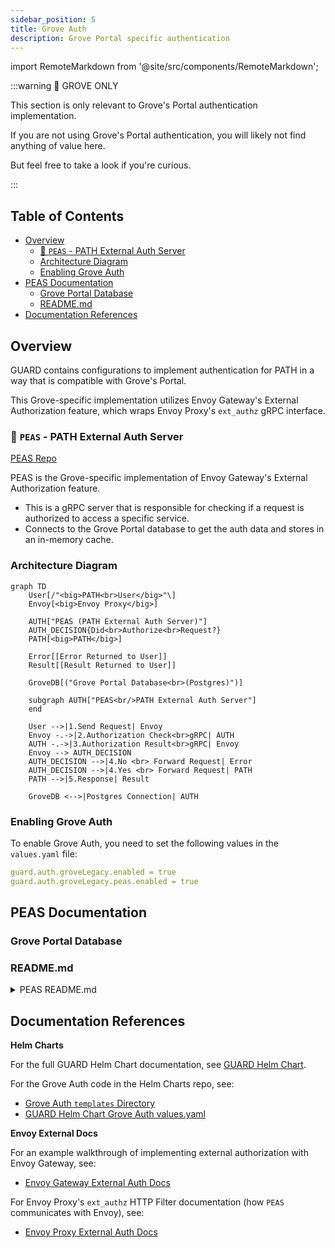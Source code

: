 ```yaml
---
sidebar_position: 5
title: Grove Auth
description: Grove Portal specific authentication
---
```


import RemoteMarkdown from '@site/src/components/RemoteMarkdown';

:::warning 🌿 GROVE ONLY

This section is only relevant to Grove's Portal authentication implementation.

If you are not using Grove's Portal authentication, you will likely not find anything of value here.

But feel free to take a look if you're curious.

:::

## Table of Contents <!-- omit in toc -->

- [Overview](#overview)
  - [🫛 `PEAS` - PATH External Auth Server](#-peas---path-external-auth-server)
  - [Architecture Diagram](#architecture-diagram)
  - [Enabling Grove Auth](#enabling-grove-auth)
- [PEAS Documentation](#peas-documentation)
  - [Grove Portal Database](#grove-portal-database)
  - [README.md](#readmemd)
- [Documentation References](#documentation-references)

## Overview

GUARD contains configurations to implement authentication for PATH in a way that is compatible with Grove's Portal.

This Grove-specific implementation utilizes Envoy Gateway's External Authorization feature, which wraps Envoy Proxy's `ext_authz` gRPC interface.

### 🫛 `PEAS` - PATH External Auth Server

[PEAS Repo](https://github.com/buildwithgrove/path-external-auth-server)

PEAS is the Grove-specific implementation of Envoy Gateway's External Authorization feature.

- This is a gRPC server that is responsible for checking if a request is authorized to access a specific service.
- Connects to the Grove Portal database to get the auth data and stores in an in-memory cache.

### Architecture Diagram

```mermaid
graph TD
    User[/"<big>PATH<br>User</big>"\]
    Envoy[<big>Envoy Proxy</big>]

    AUTH["PEAS (PATH External Auth Server)"]
    AUTH_DECISION{Did<br>Authorize<br>Request?}
    PATH[<big>PATH</big>]

    Error[[Error Returned to User]]
    Result[[Result Returned to User]]

    GroveDB[("Grove Portal Database<br>(Postgres)")]

    subgraph AUTH["PEAS<br/>PATH External Auth Server"]
    end

    User -->|1.Send Request| Envoy
    Envoy -.->|2.Authorization Check<br>gRPC| AUTH
    AUTH -.->|3.Authorization Result<br>gRPC| Envoy
    Envoy --> AUTH_DECISION
    AUTH_DECISION -->|4.No <br> Forward Request| Error
    AUTH_DECISION -->|4.Yes <br> Forward Request| PATH
    PATH -->|5.Response| Result

    GroveDB <-->|Postgres Connection| AUTH
```

### Enabling Grove Auth

To enable Grove Auth, you need to set the following values in the `values.yaml` file:

```yaml
guard.auth.groveLegacy.enabled = true
guard.auth.groveLegacy.peas.enabled = true
```

## PEAS Documentation

### Grove Portal Database

<RemoteMarkdown src="https://raw.githubusercontent.com/buildwithgrove/path-external-auth-server/refs/heads/merge-pads-functionality/postgres/grove/README.md" />

### README.md

<details>
<summary>PEAS README.md</summary>

<RemoteMarkdown src="https://raw.githubusercontent.com/buildwithgrove/path-external-auth-server/refs/heads/merge-pads-functionality/README.md" />

</details>

## Documentation References

**Helm Charts**

For the full GUARD Helm Chart documentation, see [GUARD Helm Chart](./3_guard.md).

For the Grove Auth code in the Helm Charts repo, see:

- [Grove Auth `templates` Directory](https://github.com/buildwithgrove/helm-charts/tree/main/charts/guard/templates/auth-grove)
- [GUARD Helm Chart Grove Auth values.yaml](https://github.com/buildwithgrove/helm-charts/blob/main/charts/guard/values.yaml#L50)

**Envoy External Docs**

For an example walkthrough of implementing external authorization with Envoy Gateway, see:

- [Envoy Gateway External Auth Docs](https://gateway.envoyproxy.io/docs/tasks/security/ext-auth/)

For Envoy Proxy's `ext_authz` HTTP Filter documentation (how `PEAS` communicates with Envoy), see:

- [Envoy Proxy External Auth Docs](https://www.envoyproxy.io/docs/envoy/latest/configuration/http/http_filters/ext_authz_filter)
